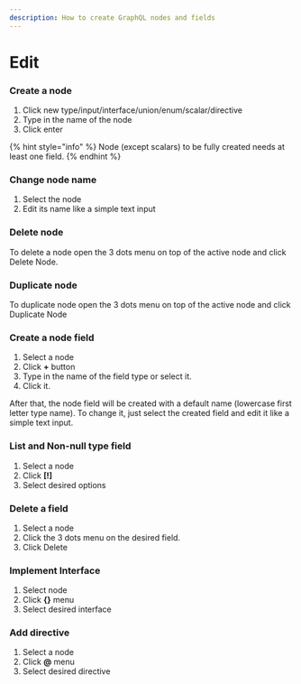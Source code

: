 ```yaml
---
description: How to create GraphQL nodes and fields
---
```


# Edit

### Create a node

1. Click new type/input/interface/union/enum/scalar/directive
2. Type in the name of the node
3. Click enter

{% hint style="info" %}
Node (except scalars) to be fully created needs at least one field.
{% endhint %}

### Change node name

1. Select the node
2. Edit its name like a simple text input

### Delete node

To delete a node open the 3 dots menu on top of the active node and click Delete Node.

### Duplicate node

To duplicate node open the 3 dots menu on top of the active node and click Duplicate Node

### Create a node field

1. Select a node
2. Click **+** button
3. Type in the name of the field type or select it.
4. Click it.

After that, the node field will be created with a default name (lowercase first letter type name). To change it, just select the created field and edit it like a simple text input.

### List and Non-null type field

1. Select a node
2. Click **\[!]**
3. Select desired options&#x20;

### Delete a field

1. Select a node
2. Click the 3 dots menu on the desired field.
3. Click Delete

### Implement Interface

1. Select node
2. Click **{}** menu
3. Select desired interface

### Add directive

1. Select a node
2. Click **@** menu
3. Select desired directive
